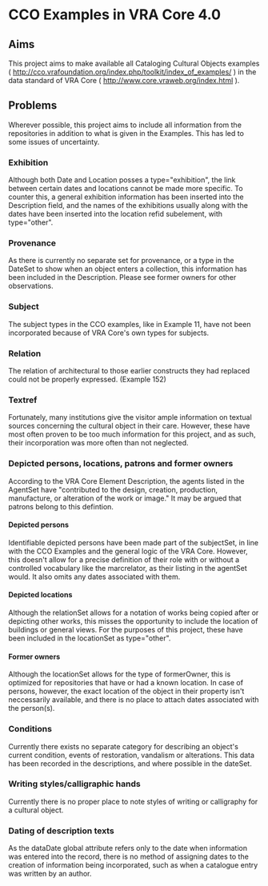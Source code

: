 # CCO Examples in VRA Core 4.0

## Aims

This project aims to make available all Cataloging Cultural Objects examples ( http://cco.vrafoundation.org/index.php/toolkit/index_of_examples/ ) in the data standard of VRA Core ( http://www.core.vraweb.org/index.html ).

## Problems

Wherever possible, this project aims to include all information from the repositories in addition to what is given in the Examples. This has led to some issues of uncertainty.

### Exhibition

Although both Date and Location posses a type="exhibition", the link between certain dates and locations cannot be made more specific. To counter this, a general exhibition information has been inserted into the Description field, and the names of the exhibitions usually along with the dates have been inserted into the location refid subelement, with type="other".

### Provenance

As there is currently no separate set for provenance, or a type in the DateSet to show when an object enters a collection, this information has been included in the Description. Please see former owners for other observations.

### Subject

The subject types in the CCO examples, like in Example 11, have not been incorporated because of VRA Core's own types for subjects. 

### Relation

The relation of architectural to those earlier constructs they had replaced could not be properly expressed. (Example 152)

### Textref

Fortunately, many institutions give the visitor ample information on textual sources concerning the cultural object in their care. However, these have most often proven to be too much information for this project, and as such, their incorporation was more often than not neglected.

### Depicted persons, locations, patrons and former owners

According to the VRA Core Element Description, the agents listed in the AgentSet have "contributed to the design, creation, production, manufacture, or alteration of the work or image." It may be argued that patrons belong to this defintion.

#### Depicted persons

Identifiable depicted persons have been made part of the subjectSet, in line with the CCO Examples and the general logic of the VRA Core. However, this doesn't allow for a precise definition of their role with or without a controlled vocabulary like the marcrelator, as their listing in the agentSet would. It also omits any dates associated with them.

#### Depicted locations

Although the relationSet allows for a notation of works being copied after or depicting other works, this misses the opportunity to include the location of buildings or general views. For the purposes of this project, these have been included in the locationSet as type="other".

#### Former owners

Although the locationSet allows for the type of formerOwner, this is optimized for repositories that have or had a known location. In case of persons, however, the exact location of the object in their property isn't neccessarily available, and there is no place to attach dates associated with the person(s).

### Conditions

Currently there exists no separate category for describing an object's current condition, events of restoration, vandalism or alterations. This data has been recorded in the descriptions, and where possible in the dateSet.

### Writing styles/calligraphic hands

Currently there is no proper place to note styles of writing or calligraphy for a cultural object.

### Dating of description texts

As the dataDate global attribute refers only to the date when information was entered into the record, there is no method of assigning dates to the creation of information being incorporated, such as when a catalogue entry was written by an author.
